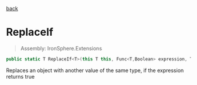 ﻿

[back](/IronSphere.Extensions/GenericExtension)

# ReplaceIf

> Assembly: IronSphere.Extensions

```csharp
public static T ReplaceIf<T>(this T this, Func<T,Boolean> expression, T output);
```

Replaces an object with another value of the same type, if the expression returns true

 